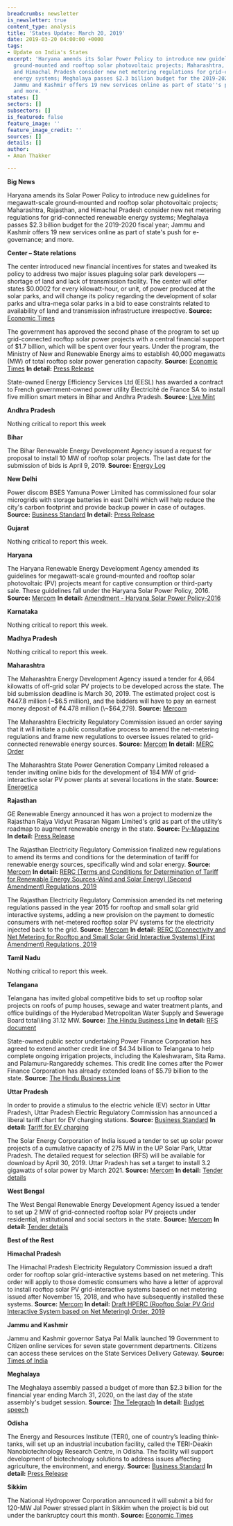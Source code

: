 ```yaml
---
breadcrumbs: newsletter
is_newsletter: true
content_type: analysis
title: 'States Update: March 20, 2019'
date: 2019-03-20 04:00:00 +0000
tags:
- Update on India's States
excerpt: 'Haryana amends its Solar Power Policy to introduce new guidelines for megawatt-scale
  ground-mounted and rooftop solar photovoltaic projects; Maharashtra, Rajasthan,
  and Himachal Pradesh consider new net metering regulations for grid-connected renewable
  energy systems; Meghalaya passes $2.3 billion budget for the 2019-2020 fiscal year;
  Jammu and Kashmir offers 19 new services online as part of state''s push for e-governance;
  and more. '
states: []
sectors: []
subsectors: []
is_featured: false
feature_image: ''
feature_image_credit: ''
sources: []
details: []
author:
- Aman Thakker

---
```

**Big News**

Haryana amends its Solar Power Policy to introduce new guidelines for megawatt-scale ground-mounted and rooftop solar photovoltaic projects; Maharashtra, Rajasthan, and Himachal Pradesh consider new net metering regulations for grid-connected renewable energy systems; Meghalaya passes $2.3 billion budget for the 2019-2020 fiscal year; Jammu and Kashmir offers 19 new services online as part of state's push for e-governance; and more.

**Center – State relations**

The center introduced new financial incentives for states and tweaked its policy to address two major issues plaguing solar park developers — shortage of land and lack of transmission facility. The center will offer states $0.0002 for every kilowatt-hour, or unit, of power produced at the solar parks, and will change its policy regarding the development of solar parks and ultra-mega solar parks in a bid to ease constraints related to availability of land and transmission infrastructure irrespective. **Source:** [Economic Times](https://economictimes.indiatimes.com/industry/energy/states-to-get-sops-under-solar-park-scheme-2-0/articleshow/68348905.cms)

The government has approved the second phase of the program to set up grid-connected rooftop solar power projects with a central financial support of $1.7 billion, which will be spent over four years. Under the program, the Ministry of New and Renewable Energy aims to establish 40,000 megawatts (MW) of total rooftop solar power generation capacity. **Source:** [Economic Times](https://energy.economictimes.indiatimes.com/news/renewable/rooftop-solar-scheme-govt-approves-spending-rs-11814-crore-under-second-phase/68392290) **In detail:** [Press Release](http://www.pib.nic.in/Pressreleaseshare.aspx?PRID=1565282)

State-owned Energy Efficiency Services Ltd (EESL) has awarded a contract to French government-owned power utility Électricité de France SA to install five million smart meters in Bihar and Andhra Pradesh. **Source:** [Live Mint](https://www.livemint.com/industry/energy/france-edf-to-roll-out-smart-meters-in-bihar-and-andhra-pradesh-1552877936536.html)

**Andhra Pradesh**

Nothing critical to report this week

**Bihar**

The Bihar Renewable Energy Development Agency issued a request for proposal to install 10 MW of rooftop solar projects. The last date for the submission of bids is April 9, 2019. **Source:** [Energy Log](http://www.energy-log.in/bihar-announces-10mw-rooftop-solar-tender/)

**New Delhi**

Power discom BSES Yamuna Power Limited has commissioned four solar microgrids with storage batteries in east Delhi which will help reduce the city's carbon footprint and provide backup power in case of outages. **Source:** [Business Standard](https://www.business-standard.com/article/pti-stories/bypl-commissions-four-solar-microgrids-with-storage-batteries-in-east-delhi-119031200793_1.html) **In detail:** [Press Release](https://www.bsesdelhi.com/documents/73527/626545808/Micro_Solar_Grid_eng.pdf)

**Gujarat**

Nothing critical to report this week.

**Haryana**

The Haryana Renewable Energy Development Agency amended its guidelines for megawatt-scale ground-mounted and rooftop solar photovoltaic (PV) projects meant for captive consumption or third-party sale. These guidelines fall under the Haryana Solar Power Policy, 2016. **Source:** [Mercom](https://mercomindia.com/haryana-solar-policy-amended-waivers/) **In detail:** [Amendment - Haryana Solar Power Policy-2016](http://hareda.gov.in/writereaddata/news/hareda433526419.pdf)

**Karnataka**

Nothing critical to report this week.

**Madhya Pradesh**

Nothing critical to report this week.

**Maharashtra**

The Maharashtra Energy Development Agency issued a tender for 4,664 kilowatts of off-grid solar PV projects to be developed across the state. The bid submission deadline is March 30, 2019. The estimated project cost is ₹447.8 million (\~$6.5 million), and the bidders will have to pay an earnest money deposit of ₹4.478 million (\~$64,279). **Source:** [Mercom](https://mercomindia.com/maharashtra-ep-solar-tender-offgrid/)

The Maharashtra Electricity Regulatory Commission issued an order saying that it will initiate a public consultative process to amend the net-metering regulations and frame new regulations to oversee issues related to grid-connected renewable energy sources. **Source:** [Mercom](https://mercomindia.com/maharashtra-consult-public-net-metering/) **In detail:** [MERC Order](http://www.mercindia.org.in/pdf/Order%2058%2042/Order-20%20of%202019-07032019.pdf)

The Maharashtra State Power Generation Company Limited released a tender inviting online bids for the development of 184 MW of grid-interactive solar PV power plants at several locations in the state. **Source:** [Energetica](https://www.energetica-india.net/news/maharashtra-releases-tender-for-solar-projects-worth-184-mw-for-agricultural-feeders)

**Rajasthan**

GE Renewable Energy announced it has won a project to modernize the Rajasthan Rajya Vidyut Prasaran Nigam Limited's grid as part of the utility’s roadmap to augment renewable energy in the state. **Source:** [Pv-Magazine](https://www.pv-magazine-india.com/2019/03/15/smart-grid-management-in-rajasthan-will-be-indias-first/) **In detail:** [Press Release](https://www.genewsroom.com/press-releases/ge-modernize-rajasthan%E2%80%99s-transmission-grid-first-its-kind-advanced-grid-management)

The Rajasthan Electricity Regulatory Commission finalized new regulations to amend its terms and conditions for the determination of tariff for renewable energy sources, specifically wind and solar energy. **Source:** [Mercom](https://mercomindia.com/rajasthan-amends-regulations-to-determine-tariffs-for-solar-and-wind-projects/) **In detail:** [RERC (Terms and Conditions for Determination of Tariff for Renewable Energy Sources-Wind and Solar Energy) (Second Amendment) Regulations, 2019](http://rerc.rajasthan.gov.in/Orders/Order541.pdf)

The Rajasthan Electricity Regulatory Commission amended its net metering regulations passed in the year 2015 for rooftop and small solar grid interactive systems, adding a new provision on the payment to domestic consumers with net-metered rooftop solar PV systems for the electricity injected back to the grid. **Source:** [Mercom](https://mercomindia.com/rajasthan-amends-net-metering-rooftop-small-solar/) **In detail:** [RERC (Connectivity and Net Metering for Rooftop and Small Solar Grid Interactive Systems) (First Amendment) Regulations, 2019](http://rerc.rajasthan.gov.in/Orders/Order539.pdf)

**Tamil Nadu**

Nothing critical to report this week.

**Telangana**

Telangana has invited global competitive bids to set up rooftop solar projects on roofs of pump houses, sewage and water treatment plants, and office buildings of the Hyderabad Metropolitan Water Supply and Sewerage Board total\\ling 31.12 MW. **Source:** [The Hindu Business Line](https://www.thehindubusinessline.com/todays-paper/tp-others/tp-states/article26540022.ece) **In detail:** [RFS document](http://tsredco.telangana.gov.in/PDFs/TSREDCO_GCRT_HMWSSB_31_12MWp_RfS.pdf)

State-owned public sector undertaking Power Finance Corporation has agreed to extend another credit line of $4.34 billion to Telangana to help complete ongoing irrigation projects, including the Kaleshwaram, Sita Rama. and Palamuru-Rangareddy schemes. This credit line comes after the Power Finance Corporation has already extended loans of $5.79 billion to the state. **Source:** [The Hindu Business Line](https://www.thehindubusinessline.com/news/national/pfc-to-lend-30000-crore-to-telangana-irrigation-schemes/article26547182.ece)

**Uttar Pradesh**

In order to provide a stimulus to the electric vehicle (EV) sector in Uttar Pradesh, Uttar Pradesh Electric Regulatory Commission has announced a liberal tariff chart for EV charging stations. **Source:** [Business Standard](https://www.business-standard.com/article/economy-policy/up-energy-watchdog-announces-liberal-tariffs-for-electric-vehicle-charging-119030800601_1.html) **In detail:** [Tariff for EV charging](http://www.uperc.org/App_File/SM182019SuoMotoproceedingfordeterminationofTariffforElectricVehicleCharging-pdf38201915052PM.pdf)

The Solar Energy Corporation of India issued a tender to set up solar power projects of a cumulative capacity of 275 MW in the UP Solar Park, Uttar Pradesh. The detailed request for selection (RFS) will be available for download by April 30, 2019. Uttar Pradesh has set a target to install 3.2 gigawatts of solar power by March 2021. **Source:** [Mercom](https://mercomindia.com/seci-tender-275-mw-solar-projects-uttar-pradesh/) **In detail:** [Tender details](http://seci.co.in/show_whats_new.php?id=841)

**West Bengal**

The West Bengal Renewable Energy Development Agency issued a tender to set up 2 MW of grid-connected rooftop solar PV projects under residential, institutional and social sectors in the state. **Source:** [Mercom](https://mercomindia.com/west-bengal-install-2-mw-rooftop-solar-projects/) **In detail:** [Tender details](http://www.wbreda.org/wp-content/uploads/2019/02/NIeT-11.pdf)

**Best of the Rest**

**Himachal Pradesh**

The Himachal Pradesh Electricity Regulatory Commission issued a draft order for rooftop solar grid-interactive systems based on net metering. This order will apply to those domestic consumers who have a letter of approval to install rooftop solar PV grid-interactive systems based on net metering issued after November 15, 2018, and who have subsequently installed these systems. **Source:** [Mercom](https://mercomindia.com/himachal-draft-order-net-metering-rooftop-solar/) **In detail:** [Draft HPERC (Rooftop Solar PV Grid Interactive System based on Net Metering) Order, 2019](http://new1.hperc.org/File1/dordersolarpv19.pdf)

**Jammu and Kashmir**

Jammu and Kashmir governor Satya Pal Malik launched 19 Government to Citizen online services for seven state government departments. Citizens can access these services on the State Services Delivery Gateway. **Source:** [Times of India](https://timesofindia.indiatimes.com/india/jk-gov-launches-19-government-to-citizen-online-services/articleshowprint/68334986.cms)

**Meghalaya**

The Meghalaya assembly passed a budget of more than $2.3 billion for the financial year ending March 31, 2020, on the last day of the state assembly's budget session. **Source:** [The Telegraph](https://www.telegraphindia.com/states/north-east/meghalaya-passes-rs-16000cr-budget/cid/1686837) **In detail:** [Budget speech](http://meghalaya.gov.in/megcms/sites/default/files/documents/Budget%20Speech%202019-20.pdf)

**Odisha**

The Energy and Resources Institute (TERI), one of country’s leading think-tanks, will set up an industrial incubation facility, called the TERI-Deakin Nanobiotechnology Research Centre, in Odisha. The facility will support development of biotechnology solutions to address issues affecting agriculture, the environment, and energy. **Source:** [Business Standard](https://www.business-standard.com/article/economy-policy/teri-to-set-up-incubation-centre-in-odisha-for-biotech-solutions-119031300657_1.html) **In detail:** [Press Release](https://www.teriin.org/press-release/department-of-biotechnology-teri-nanobiotechnology-research)

**Sikkim**

The National Hydropower Corporation announced it will submit a bid for 120-MW Jal Power stressed plant in Sikkim when the project is bid out under the bankruptcy court this month. **Source:** [Economic Times](https://economictimes.indiatimes.com/industry/energy/power/nhpc-eyes-stressed-120-mw-jal-power-plant-in-sikkim/articleshow/68361793.cms)
